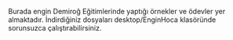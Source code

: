 Burada engin Demiroğ Eğitimlerinde yaptığı örnekler ve ödevler yer almaktadır. İndirdiğiniz dosyaları desktop/EnginHoca  klasöründe sorunsuzca çalıştırabilirsiniz.
